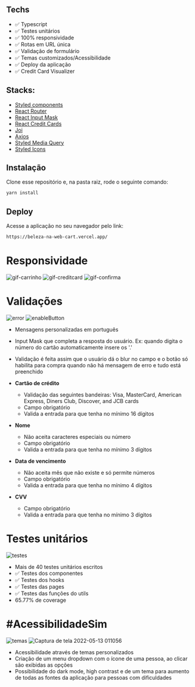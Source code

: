 ## Techs

- ✅ Typescript
- ✅ Testes unitários
- ✅ 100% responsividade
- ✅ Rotas em URL única
- ✅ Validação de formulário
- ✅ Temas customizados/Acessibilidade
- ✅ Deploy da aplicação
- ✅ Credit Card Visualizer

## Stacks:

- [Styled components](https://styled-components.com/)
- [React Router](https://reactrouter.com/)
- [React Input Mask](https://github.com/sanniassin/react-input-mask)
- [React Credit Cards](https://github.com/amaroteam/react-credit-cards)
- [Joi](https://joi.dev/api/?v=17.6.0)
- [Axios](https://axios-http.com/ptbr/docs/intro)
- [Styled Media Query](https://github.com/morajabi/styled-media-query)
- [Styled Icons](https://styled-icons.dev/)

## Instalação

Clone esse repositório e, na pasta raiz, rode o seguinte comando:

```bash
yarn install
```

## Deploy

Acesse a aplicação no seu navegador pelo link:

```bash
https://beleza-na-web-cart.vercel.app/
```

# Responsividade

![gif-carrinho](https://user-images.githubusercontent.com/81202572/168205670-0c61adb3-f8ad-4355-a107-74a2261181ba.gif)
![gif-creditcard](https://user-images.githubusercontent.com/81202572/168205856-d56c2d4b-0beb-4cff-b6ed-0aea2121de9b.gif)
![gif-confirma](https://user-images.githubusercontent.com/81202572/168206099-555a6efb-ce64-422a-91b3-a0860695b75a.gif)


# Validações
![error](https://user-images.githubusercontent.com/81202572/168207647-55fffba2-5336-494b-94d0-a1a6be1a879d.gif)
![enableButton](https://user-images.githubusercontent.com/81202572/168207657-5fc25759-1799-42d5-9cae-2d443043b081.gif)

- Mensagens personalizadas em português
- Input Mask que completa a resposta do usuário. Ex: quando digita o número do cartão automaticamente insere os '.'
- Validação é feita assim que o usuário dá o blur no campo e o botão só habilita para compra quando não há mensagem de erro e tudo está preenchido

- **Cartão de crédito**
  - Validação das seguintes bandeiras:  Visa, MasterCard, American Express, Diners Club, Discover, and JCB cards
  - Campo obrigatório
  - Valida a entrada para que tenha no mínimo 16 dígitos
 
- **Nome**
  - Não aceita caracteres especiais ou número
  - Campo obrigatório
  - Valida a entrada para que tenha no mínimo 3 dígitos 

- **Data de vencimento**
  - Não aceita mês que não existe e só permite números
  - Campo obrigatório
  - Valida a entrada para que tenha no mínimo 4 dígitos 

- **CVV**
  - Campo obrigatório
  - Valida a entrada para que tenha no mínimo 3 dígitos 


# Testes unitários
![testes](https://user-images.githubusercontent.com/81202572/168209161-80d64769-24a1-41c9-9cba-a203218822d5.png)

- Mais de 40 testes unitários escritos
- ✅ Testes dos componentes
- ✅ Testes dos hooks
- ✅ Testes das pages
- ✅ Testes das funções do utils
- 65.77% de coverage

# #AcessibilidadeSim
![temas](https://user-images.githubusercontent.com/81202572/168209033-6b57eb2e-569a-42f6-9768-1e559dcc0aca.gif)
![Captura de tela 2022-05-13 011056](https://user-images.githubusercontent.com/81202572/168209726-b40d5f5e-7b67-4c18-8088-b7bb22eb695d.png)


- Acessibilidade através de temas personalizados
- Criação de um menu dropdown com o ícone de uma pessoa, ao clicar são exibidas as opções
- Possibilidade do dark mode, high contrast e de um tema para aumento de todas as fontes da aplicação para pessoas com dificuldades
